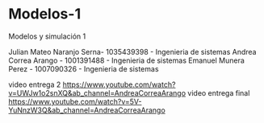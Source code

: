 # Modelos-1
Modelos y simulación 1

Julian Mateo Naranjo Serna- 1035439398 - Ingenieria de sistemas
Andrea Correa Arango - 1001391488 - Ingenieria de sistemas
Emanuel Munera Perez - 1007090326 - Ingenieria de sistemas

video entrega 2 https://www.youtube.com/watch?v=UWJw1o2snXQ&ab_channel=AndreaCorreaArango
video entrega final https://www.youtube.com/watch?v=5V-YuNnzW3Q&ab_channel=AndreaCorreaArango
